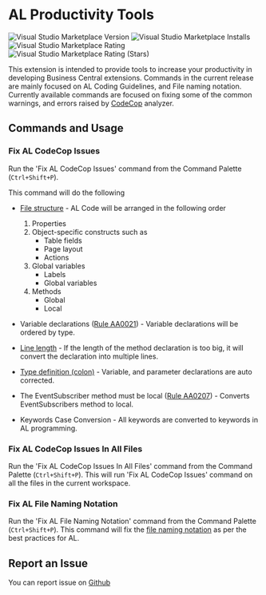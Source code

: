 # AL Productivity Tools
![Visual Studio Marketplace Version](https://img.shields.io/visual-studio-marketplace/v/msnraju.al-productivity-tools)
![Visual Studio Marketplace Installs](https://img.shields.io/visual-studio-marketplace/i/msnraju.al-productivity-tools)
![Visual Studio Marketplace Rating](https://img.shields.io/visual-studio-marketplace/r/msnraju.al-productivity-tools)
![Visual Studio Marketplace Rating (Stars)](https://img.shields.io/visual-studio-marketplace/stars/msnraju.al-productivity-tools)

This extension is intended to provide tools to increase your productivity in developing Business Central extensions.
Commands in the current release are mainly focused on AL Coding Guidelines, and File naming notation.
Currently available commands are focused on fixing some of the common warnings, and errors raised by [CodeCop](https://docs.microsoft.com/en-us/dynamics365/business-central/dev-itpro/developer/analyzers/codecop) analyzer.


## Commands and Usage

### Fix AL CodeCop Issues
Run the 'Fix AL CodeCop Issues' command from the Command Palette (`Ctrl+Shift+P`).

This command will do the following
* [File structure](https://docs.microsoft.com/en-us/dynamics365/business-central/dev-itpro/compliance/apptest-bestpracticesforalcode#file-structure) - AL Code  will be arranged in the following order
    1. Properties
    2. Object-specific constructs such as
        * Table fields
        * Page layout
        * Actions
    3. Global variables
        * Labels
        * Global variables
    4. Methods
        * Global
        * Local
* Variable declarations ([Rule AA0021](https://docs.microsoft.com/en-us/dynamics365/business-central/dev-itpro/developer/analyzers/codecop-aa0021-variabledeclarationsshouldbeorderedbytype)) - Variable declarations will be ordered by type. 

* [Line length](https://docs.microsoft.com/en-us/dynamics365/business-central/dev-itpro/compliance/apptest-bestpracticesforalcode#line-length) - If the length of the method declaration is too big, it will convert the declaration into multiple lines. 

* [Type definition (colon)](https://docs.microsoft.com/en-us/dynamics365/business-central/dev-itpro/compliance/apptest-bestpracticesforalcode#type-definition-colon) - Variable, and parameter declarations are auto corrected.

* The EventSubscriber method must be local ([Rule AA0207](https://docs.microsoft.com/en-us/dynamics365/business-central/dev-itpro/developer/analyzers/codecop-aa0207-eventsubscriberfunctionsmustbelocal)) - Converts EventSubscribers method to local.

* Keywords Case Conversion - All keywords are converted to keywords in AL programming.

### Fix AL CodeCop Issues In All Files
Run the 'Fix AL CodeCop Issues In All Files' command from the Command Palette (`Ctrl+Shift+P`). 
This will run 'Fix AL CodeCop Issues' command on all the files in the current workspace.

### Fix AL File Naming Notation
Run the 'Fix AL File Naming Notation' command from the Command Palette (`Ctrl+Shift+P`). This command will fix the [file naming notation](https://docs.microsoft.com/en-us/dynamics365/business-central/dev-itpro/compliance/apptest-bestpracticesforalcode#file-naming-notation) as per the best practices for AL.

## Report an Issue

You can report issue on [Github](https://github.com/msnraju/al-productivity-tools/issues)




